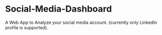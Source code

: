 # Social-Media-Dashboard
A Web App to Analyze your social media account. (currently only LinkedIn profile is supported).
